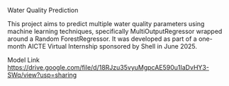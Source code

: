 Water Quality Prediction

This project aims to predict multiple water quality parameters using machine learning techniques, specifically MultiOutputRegressor wrapped around a Random ForestRegressor. It was developed as part of a one-month AICTE Virtual Internship sponsored by Shell in June 2025.

Model Link
https://drive.google.com/file/d/18RJzu35vyuMgpcAE590u1IaDvHY3-SWq/view?usp=sharing
